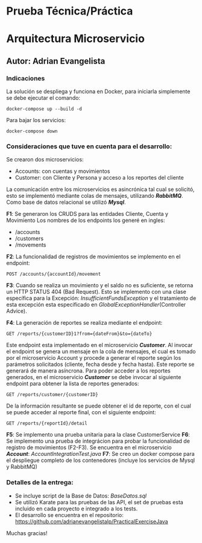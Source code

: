 # Prueba Técnica/Práctica

# Arquitectura Microservicio

## Autor: **Adrian Evangelista**

### Indicaciones 
La solución se despliega y funciona en Docker, para iniciarla simplemente se debe ejecutar el comando:

    docker-compose up --build -d

Para bajar los servicios:

    docker-compose down

### Consideraciones que tuve en cuenta para el desarrollo:
Se crearon dos microservicios:

 - Accounts: con cuentas y movimientos 
 - Customer: con Cliente y Persona y acceso a los reportes del cliente

La comunicación entre los microservicios es asincrónica tal cual se solicitó, esto se implementó mediante colas de mensajes, utilizando ***RabbitMQ***. Como base de datos relacional se utilizó ***Mysql***.

**F1**: Se generaron los CRUDS para las entidades Cliente, Cuenta y Movimiento
Los nombres de los endpoints los generé en ingles:

 - /accounts
 - /customers
 - /movements

**F2**: La funcionalidad de registros de movimientos se implemento en el endpoint:

    POST /accounts/{accountId}/movement

**F3**: Cuando se realiza un movimiento y el saldo no es suficiente, se retorna un HTTP STATUS 404 (Bad Request). Esto se implemento con una clase específica para la Excepción: *InsufficientFundsException*
y el tratamiento de esta excepción esta especificado en *GlobalExceptionHandler*(Controller Advice).

**F4**: La generación de reportes se realiza mediante el endpoint:

    GET /reports/{customerID}1?from={dateFrom}&to={dateTo}

Este endpoint esta implementado en el microservicio ***Customer***. Al invocar el endpoint se genera un mensaje en la cola de mensajes, el cual es tomado por el microservicio Account y procede a generar el reporte según los parámetros solicitados (cliente, fecha desde y fecha hasta). 
Este reporte se generará de manera asíncrona. Para poder acceder a los reportes generados, en el microservicio ***Customer*** se debe invocar al siguiente endpoint para obtener la lista de reportes generados:

    GET /reports/customer/{customerID}

De la información resultante se puede obtener el id de reporte, con el cual se puede acceder al reporte final, con el siguiente endpoint:

    GET /reports/{reportId}/detail

**F5**: Se implemento una prueba unitaria para la clase CustomerService
**F6**: Se implemento una prueba de integrácion para probar la funcionalidad de registro de movimientos (F2-F3). Se encuentra en el microservicio ***Account***: *AccountIntegrationTest.java*
**F7**: Se creo un docker compose para el despliegue completo de los contenedores (incluye los servicios de Mysql y RabbitMQ)

### Detalles de la entrega:

 - Se incluye script de la Base de Datos: *BaseDatos.sql*
 - Se utilizó Karate para las pruebas de las API, el set de pruebas esta incluido en cada proyecto e integrado a los tests.
 - El desarrollo se encuentra en el repositorio: https://github.com/adrianevangelistalp/PracticalExerciseJava

Muchas gracias! 
